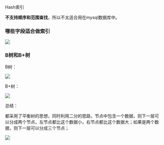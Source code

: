 Hash索引

**不支持顺序和范围查找**，所以不太适合用在mysql数据库中。

### 哪些字段适合做索引

![](https://winterliublog.oss-cn-beijing.aliyuncs.com/notes/20220122214307.png)



### B树和B+树

B树：

![](https://winterliublog.oss-cn-beijing.aliyuncs.com/notes/20211228110336.png)

B+树：

![](https://winterliublog.oss-cn-beijing.aliyuncs.com/notes/20211228110213.png)

总结：

都采用了平衡树的思想，同时利用二分的思路，节点中包含一个数据，则下一层可以分成两个节点，左节点都比这个数据小，右节点都比这个数据大；如果是两个数据，则下一层可以分成三个节点；

![](https://winterliublog.oss-cn-beijing.aliyuncs.com/notes/20211228110853.png)



